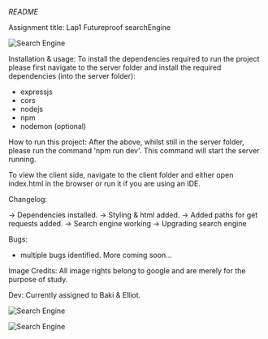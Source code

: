 _README_

Assignment title: Lap1 Futureproof searchEngine 

![Search Engine](https://i.imgur.com/QeXbemh.jpg)

Installation & usage:
To install the dependencies required to run the project please first navigate to the server folder and install the required dependencies (into the server folder):
- expressjs
- cors
- nodejs
- npm
- nodemon (optional)


How to run this project:
After the above, whilst still in the server folder, please run the command 'npm run dev'. This command will start the server running.

To view the client side, navigate to the client folder and either open index.html in the browser or run it if you are using an IDE.


Changelog:

-> Dependencies installed.
-> Styling & html added.
-> Added paths for get requests added.
-> Search engine working
-> Upgrading search engine

Bugs:

- multiple bugs identified. More coming soon...

Image Credits: All image rights belong to google and are merely for the purpose of study.

Dev: Currently assigned to Baki & Elliot.


![Search Engine](https://i.imgur.com/qRxs7kT.jpg)

![Search Engine](https://i.imgur.com/j2Igt8q.png)
